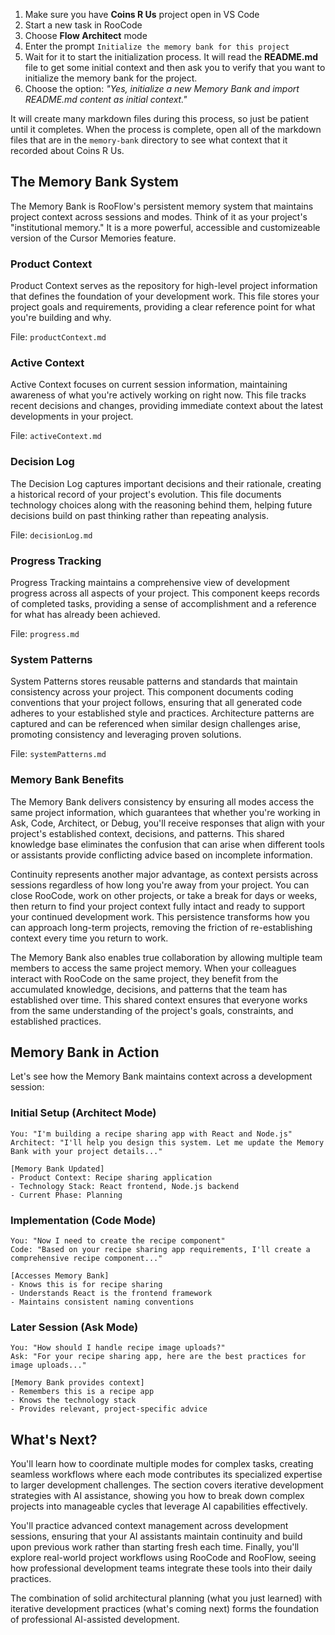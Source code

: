 
1. Make sure you have **Coins R Us** project open in VS Code
2. Start a new task in RooCode
3. Choose **Flow Architect** mode
4. Enter the prompt `Initialize the memory bank for this project`
5. Wait for it to start the initialization process. It will read the **README.md** file to get some initial context and then ask you to verify that you want to initialize the memory bank for the project.
6. Choose the option: _"Yes, initialize a new Memory Bank and import README.md content as initial context."_

It will create many markdown files during this process, so just be patient until it completes. When the process is complete, open all of the markdown files that are in the `memory-bank` directory to see what context that it recorded about Coins R Us.

## The Memory Bank System

The Memory Bank is RooFlow's persistent memory system that maintains project context across sessions and modes. Think of it as your project's "institutional memory." It is a more powerful, accessible and customizeable version of the Cursor Memories feature.

### Product Context

Product Context serves as the repository for high-level project information that defines the foundation of your development work. This file stores your project goals and requirements, providing a clear reference point for what you're building and why.

File: `productContext.md`

### Active Context

Active Context focuses on current session information, maintaining awareness of what you're actively working on right now. This file tracks recent decisions and changes, providing immediate context about the latest developments in your project.

File: `activeContext.md`

### Decision Log

The Decision Log captures important decisions and their rationale, creating a historical record of your project's evolution. This file documents technology choices along with the reasoning behind them, helping future decisions build on past thinking rather than repeating analysis.

File: `decisionLog.md`

### Progress Tracking

Progress Tracking maintains a comprehensive view of development progress across all aspects of your project. This component keeps records of completed tasks, providing a sense of accomplishment and a reference for what has already been achieved.

File: `progress.md`

### System Patterns

System Patterns stores reusable patterns and standards that maintain consistency across your project. This component documents coding conventions that your project follows, ensuring that all generated code adheres to your established style and practices. Architecture patterns are captured and can be referenced when similar design challenges arise, promoting consistency and leveraging proven solutions.

File: `systemPatterns.md`

### Memory Bank Benefits

The Memory Bank delivers consistency by ensuring all modes access the same project information, which guarantees that whether you're working in Ask, Code, Architect, or Debug, you'll receive responses that align with your project's established context, decisions, and patterns. This shared knowledge base eliminates the confusion that can arise when different tools or assistants provide conflicting advice based on incomplete information.

Continuity represents another major advantage, as context persists across sessions regardless of how long you're away from your project. You can close RooCode, work on other projects, or take a break for days or weeks, then return to find your project context fully intact and ready to support your continued development work. This persistence transforms how you can approach long-term projects, removing the friction of re-establishing context every time you return to work.

The Memory Bank also enables true collaboration by allowing multiple team members to access the same project memory. When your colleagues interact with RooCode on the same project, they benefit from the accumulated knowledge, decisions, and patterns that the team has established over time. This shared context ensures that everyone works from the same understanding of the project's goals, constraints, and established practices.

## Memory Bank in Action

Let's see how the Memory Bank maintains context across a development session:

### Initial Setup (Architect Mode)
```
You: "I'm building a recipe sharing app with React and Node.js"
Architect: "I'll help you design this system. Let me update the Memory Bank with your project details..."

[Memory Bank Updated]
- Product Context: Recipe sharing application
- Technology Stack: React frontend, Node.js backend
- Current Phase: Planning
```

### Implementation (Code Mode)
```
You: "Now I need to create the recipe component"
Code: "Based on your recipe sharing app requirements, I'll create a comprehensive recipe component..."

[Accesses Memory Bank]
- Knows this is for recipe sharing
- Understands React is the frontend framework
- Maintains consistent naming conventions
```

### Later Session (Ask Mode)
```
You: "How should I handle recipe image uploads?"
Ask: "For your recipe sharing app, here are the best practices for image uploads..."

[Memory Bank provides context]
- Remembers this is a recipe app
- Knows the technology stack
- Provides relevant, project-specific advice
```

## What's Next?

You'll learn how to coordinate multiple modes for complex tasks, creating seamless workflows where each mode contributes its specialized expertise to larger development challenges. The section covers iterative development strategies with AI assistance, showing you how to break down complex projects into manageable cycles that leverage AI capabilities effectively.

You'll practice advanced context management across development sessions, ensuring that your AI assistants maintain continuity and build upon previous work rather than starting fresh each time. Finally, you'll explore real-world project workflows using RooCode and RooFlow, seeing how professional development teams integrate these tools into their daily practices.

The combination of solid architectural planning (what you just learned) with iterative development practices (what's coming next) forms the foundation of professional AI-assisted development.
